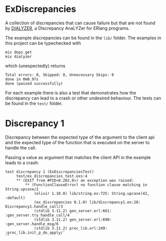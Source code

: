# ExDiscrepancies

A collection of discrepancies that can cause failure but that are not found by
[DIALYZER](https://www.erlang.org/doc/man/dialyzer.html), 
a DIscrepancy AnaLYZer for ERlang programs.

The example discrepancies can be found in the `lib/` folder.
The examples in this project can be typechecked with

```
mix deps.get
mix dialyzer
```

which (unexpectedly) returns

```
Total errors: 0, Skipped: 0, Unnecessary Skips: 0
done in 0m0.97s
done (passed successfully)
```

For each example there is also a test that demonstrates how the discrepancy can lead to
a crash or other undesired behaviour.
The tests can be found in the `test/` folder.

# Discrepancy 1

Discrepancy between the expected type of the argument to the client api and
the expected type of the function that is executed on the server to handle
the call.

Passing a value as argument that matches the client API in the example leads to a crash:

```
test discrepancy 1 (ExDiscrepanciesTest)
     test/ex_discrepancies_test.exs:4
     ** (EXIT from #PID<0.202.0>) an exception was raised:
         ** (FunctionClauseError) no function clause matching in String.upcase/2
             (elixir 1.10.0) lib/string.ex:725: String.upcase(42, :default)
             (ex_discrepancies 0.1.0) lib/discrepancy1.ex:28: Discrepancy1.handle_call/3
             (stdlib 3.11.2) gen_server.erl:661: :gen_server.try_handle_call/4
             (stdlib 3.11.2) gen_server.erl:690: :gen_server.handle_msg/6
             (stdlib 3.11.2) proc_lib.erl:249: :proc_lib.init_p_do_apply/`
``
